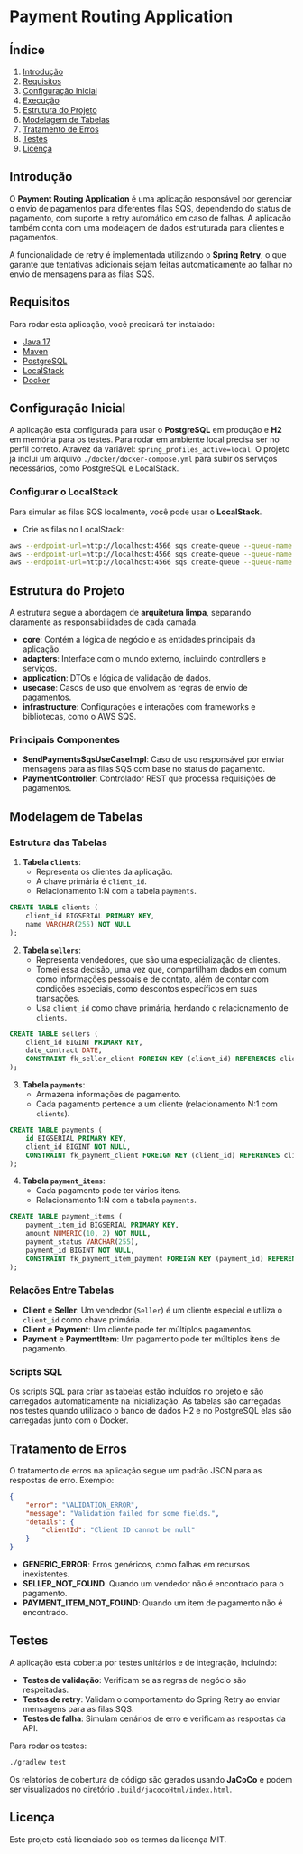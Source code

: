 
# Payment Routing Application

## Índice
1. [Introdução](#introdução)
2. [Requisitos](#requisitos)
3. [Configuração Inicial](#configuração-inicial)
4. [Execução](#execução)
5. [Estrutura do Projeto](#estrutura-do-projeto)
6. [Modelagem de Tabelas](#modelagem-de-tabelas)
7. [Tratamento de Erros](#tratamento-de-erros)
8. [Testes](#testes)
9. [Licença](#licença)

## Introdução

O **Payment Routing Application** é uma aplicação responsável por gerenciar o envio de pagamentos para diferentes filas SQS, dependendo do status de pagamento, com suporte a retry automático em caso de falhas. A aplicação também conta com uma modelagem de dados estruturada para clientes e pagamentos.

A funcionalidade de retry é implementada utilizando o **Spring Retry**, o que garante que tentativas adicionais sejam feitas automaticamente ao falhar no envio de mensagens para as filas SQS.

## Requisitos

Para rodar esta aplicação, você precisará ter instalado:

- [Java 17](https://openjdk.java.net/projects/jdk/17/)
- [Maven](https://maven.apache.org/)
- [PostgreSQL](https://www.postgresql.org/)
- [LocalStack](https://github.com/localstack/localstack)
- [Docker](https://www.docker.com/)

## Configuração Inicial

A aplicação está configurada para usar o **PostgreSQL** em produção e **H2** em memória para os testes.
Para rodar em ambiente local precisa ser no perfil correto. Atravez da variável: `spring_profiles_active=local`.
O projeto já inclui um arquivo `./docker/docker-compose.yml` para subir os serviços necessários, como PostgreSQL e LocalStack.

### Configurar o LocalStack

Para simular as filas SQS localmente, você pode usar o **LocalStack**.

- Crie as filas no LocalStack:

```bash
aws --endpoint-url=http://localhost:4566 sqs create-queue --queue-name PartialQueue
aws --endpoint-url=http://localhost:4566 sqs create-queue --queue-name TotalQueue
aws --endpoint-url=http://localhost:4566 sqs create-queue --queue-name ExcessQueue
```

## Estrutura do Projeto

A estrutura segue a abordagem de **arquitetura limpa**, separando claramente as responsabilidades de cada camada.

- **core**: Contém a lógica de negócio e as entidades principais da aplicação.
- **adapters**: Interface com o mundo externo, incluindo controllers e serviços.
- **application**: DTOs e lógica de validação de dados.
- **usecase**: Casos de uso que envolvem as regras de envio de pagamentos.
- **infrastructure**: Configurações e interações com frameworks e bibliotecas, como o AWS SQS.

### Principais Componentes

- **SendPaymentsSqsUseCaseImpl**: Caso de uso responsável por enviar mensagens para as filas SQS com base no status do pagamento.
- **PaymentController**: Controlador REST que processa requisições de pagamentos.

## Modelagem de Tabelas

### Estrutura das Tabelas

1. **Tabela `clients`**:
   - Representa os clientes da aplicação.
   - A chave primária é `client_id`.
   - Relacionamento 1:N com a tabela `payments`.

```sql
CREATE TABLE clients (
    client_id BIGSERIAL PRIMARY KEY,
    name VARCHAR(255) NOT NULL
);
```

2. **Tabela `sellers`**:
   - Representa vendedores, que são uma especialização de clientes.
   - Tomei essa decisão, uma vez que, compartilham dados em comum como informações pessoais e de contato, além de contar com condições especiais, como descontos específicos em suas transações.
   - Usa `client_id` como chave primária, herdando o relacionamento de `clients`.

```sql
CREATE TABLE sellers (
    client_id BIGINT PRIMARY KEY,
    date_contract DATE,
    CONSTRAINT fk_seller_client FOREIGN KEY (client_id) REFERENCES clients(client_id)
);
```

3. **Tabela `payments`**:
   - Armazena informações de pagamento.
   - Cada pagamento pertence a um cliente (relacionamento N:1 com `clients`).

```sql
CREATE TABLE payments (
    id BIGSERIAL PRIMARY KEY,
    client_id BIGINT NOT NULL,
    CONSTRAINT fk_payment_client FOREIGN KEY (client_id) REFERENCES clients(client_id)
);
```

4. **Tabela `payment_items`**:
   - Cada pagamento pode ter vários itens.
   - Relacionamento 1:N com a tabela `payments`.

```sql
CREATE TABLE payment_items (
    payment_item_id BIGSERIAL PRIMARY KEY,
    amount NUMERIC(10, 2) NOT NULL,
    payment_status VARCHAR(255),
    payment_id BIGINT NOT NULL,
    CONSTRAINT fk_payment_item_payment FOREIGN KEY (payment_id) REFERENCES payments(id)
);
```

### Relações Entre Tabelas

- **Client** e **Seller**: Um vendedor (`Seller`) é um cliente especial e utiliza o `client_id` como chave primária.
- **Client** e **Payment**: Um cliente pode ter múltiplos pagamentos.
- **Payment** e **PaymentItem**: Um pagamento pode ter múltiplos itens de pagamento.

### Scripts SQL

Os scripts SQL para criar as tabelas estão incluídos no projeto e são carregados automaticamente na inicialização. 
As tabelas são carregadas nos testes quando utilizado o banco de dados H2 e no PostgreSQL elas são carregadas 
junto com o Docker.

## Tratamento de Erros

O tratamento de erros na aplicação segue um padrão JSON para as respostas de erro. Exemplo:

```json
{
    "error": "VALIDATION_ERROR",
    "message": "Validation failed for some fields.",
    "details": {
        "clientId": "Client ID cannot be null"
    }
}
```

- **GENERIC_ERROR**: Erros genéricos, como falhas em recursos inexistentes.
- **SELLER_NOT_FOUND**: Quando um vendedor não é encontrado para o pagamento.
- **PAYMENT_ITEM_NOT_FOUND**: Quando um item de pagamento não é encontrado.

## Testes

A aplicação está coberta por testes unitários e de integração, incluindo:

- **Testes de validação**: Verificam se as regras de negócio são respeitadas.
- **Testes de retry**: Validam o comportamento do Spring Retry ao enviar mensagens para as filas SQS.
- **Testes de falha**: Simulam cenários de erro e verificam as respostas da API.

Para rodar os testes:

```bash
./gradlew test
```

Os relatórios de cobertura de código são gerados usando **JaCoCo** e podem ser visualizados no diretório `.build/jacocoHtml/index.html`.

## Licença

Este projeto está licenciado sob os termos da licença MIT.
